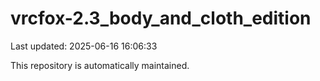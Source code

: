 # vrcfox-2.3_body_and_cloth_edition

Last updated: 2025-06-16 16:06:33

This repository is automatically maintained.
